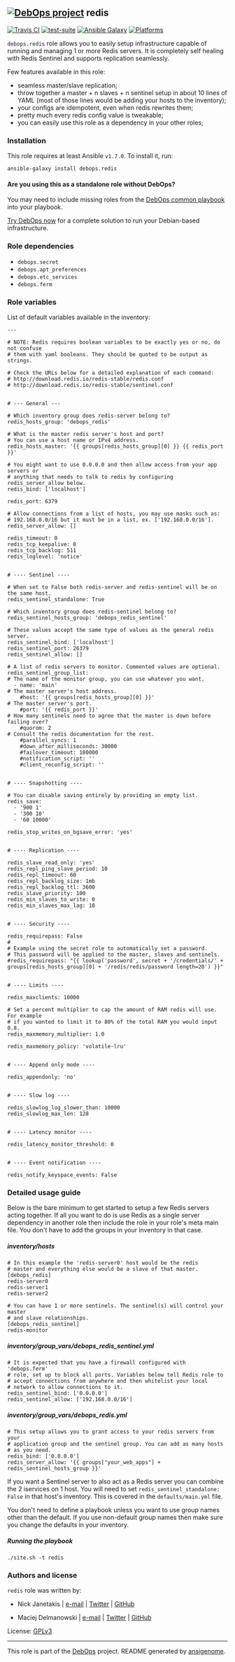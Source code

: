 
## [![DebOps project](http://debops.org/images/debops-small.png)](http://debops.org) redis



[![Travis CI](http://img.shields.io/travis/debops/ansible-redis.svg?style=flat)](http://travis-ci.org/debops/ansible-redis) [![test-suite](http://img.shields.io/badge/test--suite-ansible--redis-blue.svg?style=flat)](https://github.com/debops/test-suite/tree/master/ansible-redis/)  [![Ansible Galaxy](http://img.shields.io/badge/galaxy-debops.redis-660198.svg?style=flat)](https://galaxy.ansible.com/list#/roles/1592) [![Platforms](http://img.shields.io/badge/platforms-debian%20|%20ubuntu-lightgrey.svg?style=flat)](#)






`debops.redis` role allows you to easily setup infrastructure capable of
running and managing 1 or more Redis servers. It is completely self healing
with Redis Sentinel and supports replication seamlessly.

Few features available in this role:

- seamless master/slave replication;
- throw together a master + n slaves + n sentinel setup in about 10 lines of YAML
  (most of those lines would be adding your hosts to the inventory);
- your configs are idempotent, even when redis rewrites them;
- pretty much every redis config value is tweakable;
- you can easily use this role as a dependency in your other roles;





### Installation

This role requires at least Ansible `v1.7.0`. To install it, run:

    ansible-galaxy install debops.redis

#### Are you using this as a standalone role without DebOps?

You may need to include missing roles from the [DebOps common
playbook](https://github.com/debops/debops-playbooks/blob/master/playbooks/common.yml)
into your playbook.

[Try DebOps now](https://github.com/debops/debops) for a complete solution to run your Debian-based infrastructure.





### Role dependencies

- `debops.secret`
- `debops.apt_preferences`
- `debops.etc_services`
- `debops.ferm`





### Role variables

List of default variables available in the inventory:

    ---
    
    # NOTE: Redis requires boolean variables to be exactly yes or no, do not confuse
    # them with yaml booleans. They should be quoted to be output as strings.
    
    # Check the URLs below for a detailed explanation of each command:
    # http://download.redis.io/redis-stable/redis.conf
    # http://download.redis.io/redis-stable/sentinel.conf
    
    
    # --- General ---
    
    # Which inventory group does redis-server belong to?
    redis_hosts_group: 'debops_redis'
    
    # What is the master redis server's host and port?
    # You can use a host name or IPv4 address.
    redis_hosts_master: '{{ groups[redis_hosts_group][0] }} {{ redis_port }}'
    
    # You might want to use 0.0.0.0 and then allow access from your app servers or
    # anything that needs to talk to redis by configuring redis_server_allow below.
    redis_bind: ['localhost']
    
    redis_port: 6379
    
    # Allow connections from a list of hosts, you may use masks such as:
    # 192.168.0.0/16 but it must be in a list, ex. ['192.168.0.0/16'].
    redis_server_allow: []
    
    redis_timeout: 0
    redis_tcp_keepalive: 0
    redis_tcp_backlog: 511
    redis_loglevel: 'notice'
    
    
    # ---- Sentinel ----
    
    # When set to False both redis-server and redis-sentinel will be on the same host.
    redis_sentinel_standalone: True
    
    # Which inventory group does redis-sentinel belong to?
    redis_sentinel_hosts_group: 'debops_redis_sentinel'
    
    # These values accept the same type of values as the general redis server.
    redis_sentinel_bind: ['localhost']
    redis_sentinel_port: 26379
    redis_sentinel_allow: []
    
    # A list of redis servers to monitor. Commented values are optional.
    redis_sentinel_group_list:
    # The name of the monitor group, you can use whatever you want.
      - name: 'main'
    # The master server's host address.
        #host: '{{ groups[redis_hosts_group][0] }}'
    # The master server's port.
        #port: '{{ redis_port }}'
    # How many sentinels need to agree that the master is down before failing over?
        #quorom: 2
    # Consult the redis documentation for the rest.
        #parallel_syncs: 1
        #down_after_milliseconds: 30000
        #failover_timeout: 180000
        #notification_script: ''
        #client_reconfig_script: ''
    
    
    # ---- Snapshotting ----
    
    # You can disable saving entirely by providing an empty list.
    redis_save:
      - '900 1'
      - '300 10'
      - '60 10000'
    
    redis_stop_writes_on_bgsave_error: 'yes'
    
    
    # ---- Replication ----
    
    redis_slave_read_only: 'yes'
    redis_repl_ping_slave_period: 10
    redis_repl_timeout: 60
    redis_repl_backlog_size: 1mb
    redis_repl_backlog_ttl: 3600
    redis_slave_priority: 100
    redis_min_slaves_to_write: 0
    redis_min_slaves_max_lag: 10
    
    
    # ---- Security ----
    
    redis_requirepass: False
    #
    # Example using the secret role to automatically set a password.
    # This password will be applied to the master, slaves and sentinels.
    #redis_requirepass: "{{ lookup('password', secret + '/credentials/' + groups[redis_hosts_group][0] + '/redis/redis/password length=20') }}"
    
    
    # ---- Limits ----
    
    redis_maxclients: 10000
    
    # Set a percent multiplier to cap the amount of RAM redis will use. For example
    # if you wanted to limit it to 80% of the total RAM you would input 0.8.
    redis_maxmemory_multiplier: 1.0
    
    redis_maxmemory_policy: 'volatile-lru'
    
    
    # ---- Append only mode ----
    
    redis_appendonly: 'no'
    
    
    # ---- Slow log ----
    
    redis_slowlog_log_slower_than: 10000
    redis_slowlog_max_len: 128
    
    
    # ---- Latency monitor ----
    
    redis_latency_monitor_threshold: 0
    
    
    # ---- Event notification ----
    
    redis_notify_keyspace_events: False






### Detailed usage guide

Below is the bare minimum to get started to setup a few Redis servers
acting together. If all you want to do is use Redis as a single server
dependency in another role then include the role in your role's meta main
file. You don't have to add the groups in your inventory in that case.

##### inventory/hosts

    # In this example the 'redis-server0' host would be the redis
    # master and everything else would be a slave of that master.
    [debops_redis]
    redis-server0
    redis-server1
    redis-server2
    
    # You can have 1 or more sentinels. The sentinel(s) will control your master
    # and slave relationships.
    [debops_redis_sentinel]
    redis-monitor

##### inventory/group_vars/debops_redis_sentinel.yml

    # It is expected that you have a firewall configured with 'debops.ferm'
    # role, set up to block all ports. Variables below tell Redis role to
    # accept connections from anywhere and then whitelist your local
    # network to allow connections to it.
    redis_sentinel_bind: ['0.0.0.0']
    redis_sentinel_allow: ['192.168.0.0/16']

##### inventory/group_vars/debops_redis.yml

    # This setup allows you to grant access to your redis servers from your
    # application group and the sentinel group. You can add as many hosts
    # as you need.
    redis_bind: ['0.0.0.0']
    redis_server_allow: '{{ groups["your_web_apps"] + redis_sentinel_hosts_group }}'

If you want a Sentinel server to also act as a Redis server you can combine
the 2 iservices on 1 host. You will need to set `redis_sentinel_standalone: False`
in that host's inventory. This is covered in the `defaults/main.yml` file.

You don't need to define a playbook unless you want to use group names other
than the default. If you use non-default group names then make sure you
change the defaults in your inventory.

##### Running the playbook

    ./site.sh -t redis






### Authors and license

`redis` role was written by:

- Nick Janetakis | [e-mail](mailto:nick.janetakis@gmail.com) | [Twitter](https://twitter.com/nickjanetakis) | [GitHub](https://github.com/nickjj)

- Maciej Delmanowski | [e-mail](mailto:drybjed@gmail.com) | [Twitter](https://twitter.com/drybjed) | [GitHub](https://github.com/drybjed)

License: [GPLv3](https://tldrlegal.com/license/gnu-general-public-license-v3-%28gpl-3%29)



***

This role is part of the [DebOps](http://debops.org/) project. README generated by [ansigenome](https://github.com/nickjj/ansigenome/).
